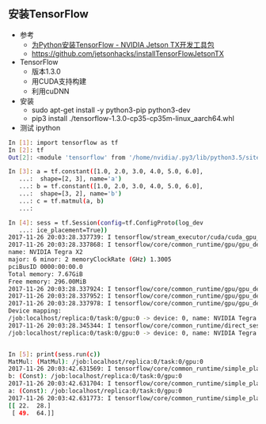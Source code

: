 ## 安装TensorFlow

- 参考
    - [为Python安装TensorFlow - NVIDIA Jetson TX开发工具包](http://www.jetsonhacks.com/2017/09/22/install-tensorflow-python-nvidia-jetson-tx-dev-kits/)
    - https://github.com/jetsonhacks/installTensorFlowJetsonTX
- TensorFlow
    - 版本1.3.0
    - 用CUDA支持构建
    - 利用cuDNN    
- 安装
    - sudo apt-get install -y python3-pip python3-dev
    - pip3 install ./tensorflow-1.3.0-cp35-cp35m-linux_aarch64.whl
- 测试 ipython
```bash
In [1]: import tensorflow as tf
In [2]: tf
Out[2]: <module 'tensorflow' from '/home/nvidia/.py3/lib/python3.5/site-packages/tensorflow/__init__.py'>

In [3]: a = tf.constant([1.0, 2.0, 3.0, 4.0, 5.0, 6.0],
   ...:  shape=[2, 3], name='a')
   ...: b = tf.constant([1.0, 2.0, 3.0, 4.0, 5.0, 6.0],
   ...:  shape=[3, 2], name='b')
   ...: c = tf.matmul(a, b)
   ...:

In [4]: sess = tf.Session(config=tf.ConfigProto(log_dev
   ...: ice_placement=True))
2017-11-26 20:03:28.337739: I tensorflow/stream_executor/cuda/cuda_gpu_executor.cc:857] ARM64 does not support NUMA - returning NUMA node zero
2017-11-26 20:03:28.337868: I tensorflow/core/common_runtime/gpu/gpu_device.cc:955] Found device 0 with properties:
name: NVIDIA Tegra X2
major: 6 minor: 2 memoryClockRate (GHz) 1.3005
pciBusID 0000:00:00.0
Total memory: 7.67GiB
Free memory: 296.00MiB
2017-11-26 20:03:28.337924: I tensorflow/core/common_runtime/gpu/gpu_device.cc:976] DMA: 0
2017-11-26 20:03:28.337952: I tensorflow/core/common_runtime/gpu/gpu_device.cc:986] 0:   Y
2017-11-26 20:03:28.337978: I tensorflow/core/common_runtime/gpu/gpu_device.cc:1045] Creating TensorFlow device (/gpu:0) -> (device: 0, name: NVIDIA Tegra X2, pci bus id: 0000:00:00.0)
Device mapping:
/job:localhost/replica:0/task:0/gpu:0 -> device: 0, name: NVIDIA Tegra X2, pci bus id: 0000:00:00.0
2017-11-26 20:03:28.345344: I tensorflow/core/common_runtime/direct_session.cc:300] Device mapping:
/job:localhost/replica:0/task:0/gpu:0 -> device: 0, name: NVIDIA Tegra X2, pci bus id: 0000:00:00.0


In [5]: print(sess.run(c))
MatMul: (MatMul): /job:localhost/replica:0/task:0/gpu:0
2017-11-26 20:03:42.631569: I tensorflow/core/common_runtime/simple_placer.cc:872] MatMul: (MatMul)/job:localhost/replica:0/task:0/gpu:0
b: (Const): /job:localhost/replica:0/task:0/gpu:0
2017-11-26 20:03:42.631704: I tensorflow/core/common_runtime/simple_placer.cc:872] b: (Const)/job:localhost/replica:0/task:0/gpu:0
a: (Const): /job:localhost/replica:0/task:0/gpu:0
2017-11-26 20:03:42.631773: I tensorflow/core/common_runtime/simple_placer.cc:872] a: (Const)/job:localhost/replica:0/task:0/gpu:0
[[ 22.  28.]
 [ 49.  64.]]
 
```    